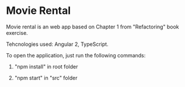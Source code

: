 # Movie Rental

Movie rental is an web app based on Chapter 1 from "Refactoring" book exercise.

Tehcnologies used: Angular 2, TypeScript.


To open the application, just run the following commands:
1) "npm install" in root folder

2) "npm start" in "src" folder 